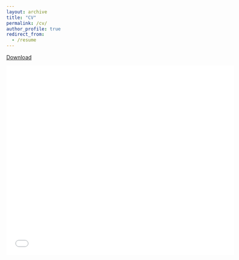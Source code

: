 ```yaml
---
layout: archive
title: "CV"
permalink: /cv/
author_profile: true
redirect_from:
  - /resume
---
```


[Download](https://mdfahimanjum.github.io/files/cv_4.pdf)

<embed src="files/cv_4.pdf" type="application/pdf" width="600px" height="500px" />
